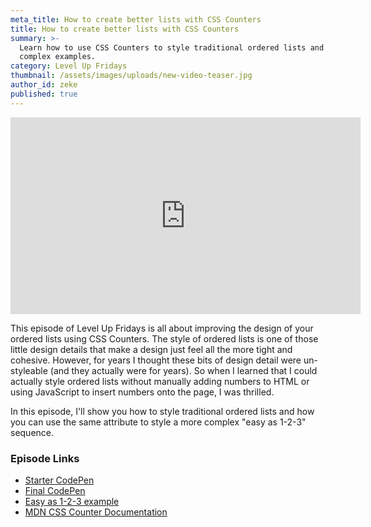 ```yaml
---
meta_title: How to create better lists with CSS Counters
title: How to create better lists with CSS Counters
summary: >-
  Learn how to use CSS Counters to style traditional ordered lists and more
  complex examples.
category: Level Up Fridays
thumbnail: /assets/images/uploads/new-video-teaser.jpg
author_id: zeke
published: true
---
```

<iframe width="560" height="315" src="https://www.youtube.com/embed/WHCqucC6k4A" frameborder="0" allow="autoplay; encrypted-media" allowfullscreen></iframe>

This episode of Level Up Fridays is all about improving the design of your ordered lists using CSS Counters. The style of ordered lists is one of those little design details that make a design just feel all the more tight and cohesive. However, for years I thought these bits of design detail were un-styleable (and they actually were for years). So when I learned that I could actually style ordered lists without manually adding numbers to HTML or using JavaScript to insert numbers onto the page, I was thrilled.

In this episode, I'll show you how to style traditional ordered lists and how you can use the same attribute to style a more complex "easy as 1-2-3" sequence.

### Episode Links

* [Starter CodePen](https://codepen.io/ebinion/pen/5c8e6ec64a4443abd6305f38d5b12674)
* [Final CodePen](https://codepen.io/ebinion/pen/e436e43a93e7ad9a7b97f7956c2f1fef)
* [Easy as 1-2-3 example](https://codepen.io/ebinion/pen/88cfc8d050e0487da65c0832c02e7750)
* [MDN CSS Counter Documentation](https://developer.mozilla.org/en-US/docs/Web/CSS/CSS_Lists_and_Counters/Using_CSS_counters)
